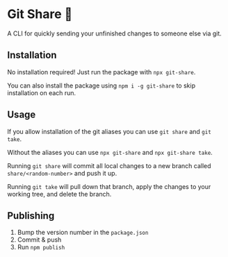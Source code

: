 # Git Share 🤝

A CLI for quickly sending your unfinished changes to someone else via git.


## Installation

No installation required! Just run the package with `npx git-share`.

You can also install the package using `npm i -g git-share` to skip installation on each run.

## Usage

If you allow installation of the git aliases you can use `git share` and `git take`.

Without the aliases you can use `npx git-share` and `npx git-share take`.

Running `git share` will commit all local changes to a new branch called `share/<random-number>` and push it up.

Running `git take` will pull down that branch, apply the changes to your working tree, and delete the branch.


## Publishing

1. Bump the version number in the `package.json`
1. Commit & push
1. Run `npm publish`
